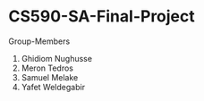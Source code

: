# CS590-SA-Final-Project

Group-Members 
 1. Ghidiom Nughusse 
 2. Meron Tedros 
 3. Samuel Melake 
 4. Yafet Weldegabir 
